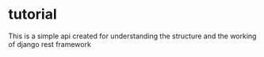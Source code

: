 # tutorial

This is a simple api created for understanding the structure and the working of django rest framework
